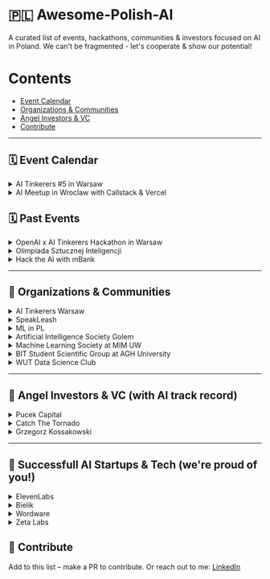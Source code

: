 # 🇵🇱 Awesome-Polish-AI
A curated list of events, hackathons, communities & investors focused on AI in Poland.
We can't be fragmented - let's cooperate & show our potential! 

# Contents

- [Event Calendar](#event-calendar)
- [Organizations & Communities](#organizations--communities)
- [Angel Investors & VC](#angel-investors--vc)
- [Contribute](#-contribute)

---

## 🗓️ Event Calendar

<details>
  <summary> AI Tinkerers #5 in Warsaw</summary>

  - [AI Tinkerers #5 in Warsaw](https://warsaw.aitinkerers.org/p/openai-x-ai-tinkerers-hackathon-warsaw)
    
</details>

<details>
  <summary>AI Meetup in Wroclaw with Callstack & Vercel</summary>

  - [AI Meetup in Wroclaw with Callstack & Vercel](https://www.callstack.com/events/ai-meetup-in-wroclaw-first-edition?) 
    
</details>

## 🗓️ Past Events

<details>
  <summary>OpenAI x AI Tinkerers Hackathon in Warsaw</summary>

  - [OpenAI x AI Tinkerers Hackathon in Warsaw](https://warsaw.aitinkerers.org/p/openai-x-ai-tinkerers-hackathon-warsaw)
    
</details>

<details>
  <summary>Olimpiada Sztucznej Inteligencji</summary>

  - [Olimpiada Sztucznej Inteligencji - 2 etap](https://oai.cs.uni.wroc.pl/)
    
</details>

<details>
  <summary>Hack the AI with mBank</summary>

  - [Hack the AI](https://hackai.ii.pw.edu.pl/)
    
</details>


---

## 🤝 Organizations & Communities

<details>
  <summary>AI Tinkerers Warsaw</summary>

  - [AI Tinkerers Warsaw](https://warsaw.aitinkerers.org/)
  - Every 2 months (albo jak nam się chce xd) in Warsaw.
  - +1200 people already registered to our events - it's the most hands-on AI Engineeiring community
  - RSVP selection applies - only for active builders.
  - No sales pitches, just demo & messy WIP - show other what you're building and how you overcome your biggest problems.
  - Contact person: [Artur Wala](https://www.linkedin.com/in/artur-wala/)
</details>

<details>
  <summary>SpeakLeash</summary>

  - [SpeakLeash - the community behind Bielik](https://speakleash.org/)
    
</details>

<details>
  <summary>ML in PL</summary>

  - [ML in PL](https://www.linkedin.com/company/mlinpl/posts/?feedView=all)
    
</details>



<details>
  <summary>Artificial Intelligence Society Golem</summary>

  - [Golem](https://www.linkedin.com/company/artificial-intelligence-society-golem/)
    
</details>

<details>
  <summary>Machine Learning Society at MIM UW</summary>

  - [Machine Learning Society at MIM UW](https://www.linkedin.com/company/knum-mimuw/)
    
</details>

<details>
  <summary>BIT Student Scientific Group at AGH University</summary>

  - [BIT Student Scientific Group at AGH University](https://www.linkedin.com/company/bit-scientific-group-at-agh-university/)
    
</details>

<details>
  <summary>WUT Data Science Club</summary>

  - [Koło Naukowe Data Science](https://www.linkedin.com/company/kolo-naukowe-data-science/)
  - Contact [Igor Kołodziej](https://www.linkedin.com/in/igorkolodziej/)
    
</details>






---

## 🤑 Angel Investors & VC (with AI track record)

<details>
  <summary>Pucek Capital</summary>

  - [Pucek Capital](https://www.pucek.capital/)
  - Angel e.g. in ElevenLabs & Wordware
    
</details>

<details>
  <summary>Catch The Tornado</summary>

  - [Catch The Tornado](https://www.pucek.capital/)
  - Tom & Piotr Karwatka, angels e.g. in ElevenLabs & Wordware
  - Recently also active builders: [Open Agent Builder](https://github.com/CatchTheTornado/open-agents-builder?tab=readme-ov-file)
    
</details>

<details>
  <summary>Grzegorz Kossakowski</summary>

  - [GKK.dev](https://gkk.dev/investing)
  - Previously AI @ Stripe
  - Angel e.g. in Wordware
    
</details>

---

## 🙌 Successfull AI Startups & Tech (we're proud of you!) 

<details>
  <summary>ElevenLabs</summary>

  - [ElevenLabs](https://elevenlabs.io/)
    
</details>

<details>
  <summary>Bielik</summary>

  - [Bielik - polish LLM](https://bielik.ai/)
    
</details>

<details>
  <summary>Wordware</summary>

  - [Wordware](https://www.wordware.ai/)
    
</details>

<details>
  <summary>Zeta Labs</summary>

  - [Zeta Labs](https://www.zetalabs.ai/)
    
</details>

## 🤲 Contribute

Add to this list – make a PR to contribute. 
Or reach out to me: [LinkedIn](https://www.linkedin.com/in/artur-wala/)

